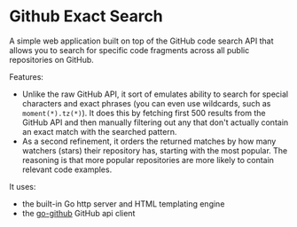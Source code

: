 # Github Exact Search
A simple web application built on top of the GitHub code search API that allows you to search for specific code fragments across all public repositories on GitHub.

Features:
 * Unlike the raw GitHub API, it sort of emulates ability to search for special characters and exact phrases (you can even use wildcards, such as `moment(*).tz(*)`). 
 It does this by fetching first 500 results from the GitHub API and then manually filtering out any that don't actually contain 
 an exact match with the searched pattern.  
 * As a second refinement, it orders the returned matches by how many watchers (stars) their repository has, starting with the most popular. The reasoning is that more popular repositories are more likely to contain relevant code examples. 

It uses:

 * the built-in Go http server and HTML templating engine
 * the [go-github](https://github.com/google/go-github) GitHub api client 
